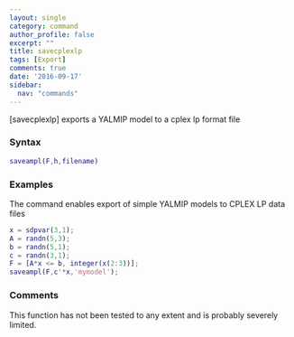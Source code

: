 ```yaml
---
layout: single
category: command
author_profile: false
excerpt: ""
title: savecplexlp
tags: [Export]
comments: true
date: '2016-09-17'
sidebar:
  nav: "commands"
---
```


[savecplexlp] exports a YALMIP model to a cplex lp format file

### Syntax

````matlab
saveampl(F,h,filename)
````

### Examples

The command enables export of simple YALMIP models to CPLEX LP data files

````matlab
x = sdpvar(3,1);
A = randn(5,3);
b = randn(5,1);
c = randn(3,1);
F = [A*x <= b, integer(x(2:3))];
saveampl(F,c'*x,'mymodel');
````

### Comments

This function has not been tested to any extent and is probably severely limited.
